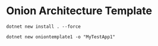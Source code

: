 # Onion Architecture Template

`dotnet new install . --force`

`dotnet new oniontemplate1 -o "MyTestApp1"`
